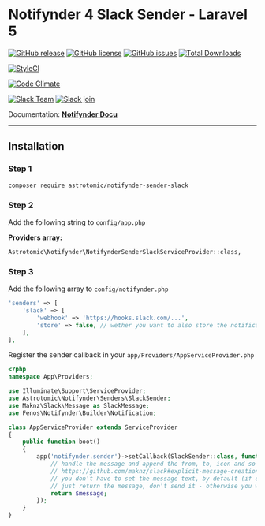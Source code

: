 # Notifynder 4 Slack Sender - Laravel 5

[![GitHub release](https://img.shields.io/github/release/astrotomic/notifynder-sender-slack.svg?style=flat-square)](https://github.com/astrotomic/notifynder-sender-slack/releases)
[![GitHub license](https://img.shields.io/badge/license-MIT-blue.svg?style=flat-square)](https://raw.githubusercontent.com/astrotomic/notifynder-sender-slack/master/LICENSE)
[![GitHub issues](https://img.shields.io/github/issues/astrotomic/notifynder-sender-slack.svg?style=flat-square)](https://github.com/astrotomic/notifynder-sender-slack/issues)
[![Total Downloads](https://img.shields.io/packagist/dt/astrotomic/notifynder-sender-slack.svg?style=flat-square)](https://packagist.org/packages/astrotomic/notifynder-sender-slack)

[![StyleCI](https://styleci.io/repos/78016547/shield)](https://styleci.io/repos/78016547)

[![Code Climate](https://img.shields.io/codeclimate/github/Astrotomic/notifynder-sender-slack.svg?style=flat-square)](https://codeclimate.com/github/Astrotomic/notifynder-sender-slack)

[![Slack Team](https://img.shields.io/badge/slack-astrotomic-orange.svg?style=flat-square)](https://astrotomic.slack.com)
[![Slack join](https://img.shields.io/badge/slack-join-green.svg?style=social)](https://notifynder.signup.team)


Documentation: **[Notifynder Docu](http://notifynder.info)**

-----

## Installation

### Step 1

```
composer require astrotomic/notifynder-sender-slack
```

### Step 2

Add the following string to `config/app.php`

**Providers array:**

```
Astrotomic\Notifynder\NotifynderSenderSlackServiceProvider::class,
```

### Step 3

Add the following array to `config/notifynder.php`

```php
'senders' => [
    'slack' => [
        'webhook' => 'https://hooks.slack.com/...',
        'store' => false, // wether you want to also store the notifications in database
    ],
],
```

Register the sender callback in your `app/Providers/AppServiceProvider.php`

```php
<?php
namespace App\Providers;

use Illuminate\Support\ServiceProvider;
use Astrotomic\Notifynder\Senders\SlackSender;
use Maknz\Slack\Message as SlackMessage;
use Fenos\Notifynder\Builder\Notification;

class AppServiceProvider extends ServiceProvider
{
    public function boot()
    {
        app('notifynder.sender')->setCallback(SlackSender::class, function (SlackMessage $message, Notification $notification) {
            // handle the message and append the from, to, icon and so on
            // https://github.com/maknz/slack#explicit-message-creation
            // you don't have to set the message text, by default (if empty) it is set in the sender itself
            // just return the message, don't send it - otherwise you will get the message two times
            return $message;
        });
    }
}
```